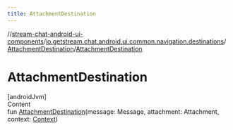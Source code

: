 ```yaml
---
title: AttachmentDestination
---
```

//[stream-chat-android-ui-components](../../../index.md)/[io.getstream.chat.android.ui.common.navigation.destinations](../index.md)/[AttachmentDestination](index.md)/[AttachmentDestination](AttachmentDestination.md)



# AttachmentDestination  
[androidJvm]  
Content  
fun [AttachmentDestination](AttachmentDestination.md)(message: Message, attachment: Attachment, context: [Context](https://developer.android.com/reference/kotlin/android/content/Context.html))  



